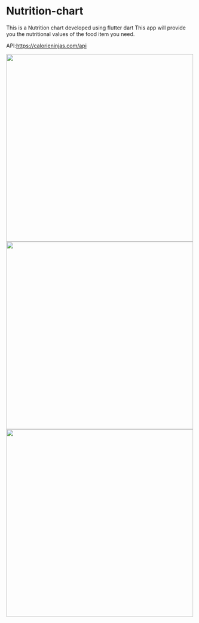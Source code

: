 # Nutrition-chart
This is a Nutrition chart developed using flutter dart
This app will provide you the nutritional values of the food item you need.

API:https://calorieninjas.com/api

<img src="https://user-images.githubusercontent.com/52701884/114894262-1bf93a80-9e2c-11eb-9714-7030a304d25d.png" height=500>
<img src="https://user-images.githubusercontent.com/52701884/114894816-96c25580-9e2c-11eb-8657-98562f7179d3.png" height=500>
<img src="https://user-images.githubusercontent.com/52701884/114895402-1b14d880-9e2d-11eb-96c1-e19ecd7842a4.png" height=500>
